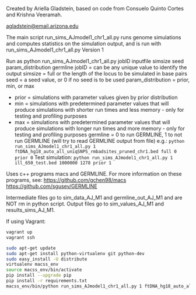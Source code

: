 Created by Ariella Gladstein, based on code from Consuelo Quinto Cortes and Krishna Veeramah.

agladstein@email.arizona.edu

The main script run_sims_AJmodel1_chr1_all.py runs genome simulations and computes statistics on the simulation output, and is run with run_sims_AJmodel1_chr1_all.py
Version 1


Run as
python run_sims_AJmodel1_chr1_all.py jobID inputfile simsize seed param_distribution germline
jobID = can be any unique value to identify the output
simsize = full or the length of the locus to be simulated in base pairs
seed = a seed value, or 0 if no seed is to be used
param_distribution = prior, min, or max
* prior = simulations with parameter values given by prior distribution
* min = simulations with predetermined parameter values that will produce simulations with shorter run times and less memory - only for testing and profiling purposes
* max = simulations with predetermined parameter values that will produce simulations with longer run times and more memory - only for testing and profiling purposes
germline = 0 to run GERMLINE, 1 to not run GERMLINE (will try to read GERMLINE output from file)
e.g.:
``python run_sims_AJmodel1_chr1_all.py 1 ftDNA_hg18_auto_all_uniqSNPS_rmbadsites_pruned_chr1.bed full 0 prior 0``
Test simulation:
``python run_sims_AJmodel1_chr1_all.py 1 ill_650_test.bed 1000000 1278 prior 1``

Uses c++ programs macs and GERMLINE. For more information on these programs, see:
https://github.com/gchen98/macs
https://github.com/sgusev/GERMLINE

Intermediate files go to sim_data_AJ_M1 and germline_out_AJ_M1 and are NOT rm in python script.
Output files go to sim_values_AJ_M1 and results_sims_AJ_M1.


If using Vagrant:

```bash
vagrant up
vagrant ssh
```

```bash
sudo apt-get update
sudo apt-get install python-virtualenv git python-dev
sudo easy_install -U distribute
virtualenv macss_env
source macss_env/bin/activate
pip install --upgrade pip
pip install -r requirements.txt
macss_env/bin/python run_sims_AJmodel1_chr1_all.py 1 ftDNA_hg18_auto_all_uniqSNPS_rmbadsites_pruned_chr1.bed full 0 prior 0
```